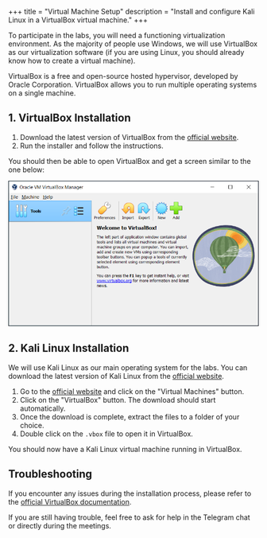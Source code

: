 +++
title = "Virtual Machine Setup"
description = "Install and configure Kali Linux in a VirtualBox virtual machine."
+++

To participate in the labs, you will need a functioning virtualization environment. As the majority of people use Windows, we will use VirtualBox as our virtualization software (if you are using Linux, you should already know how to create a virtual machine).

VirtualBox is a free and open-source hosted hypervisor, developed by Oracle Corporation. VirtualBox allows you to run multiple operating systems on a single machine.

## 1. VirtualBox Installation

1. Download the latest version of VirtualBox from the [official website](https://www.virtualbox.org/wiki/Downloads).
2. Run the installer and follow the instructions.

You should then be able to open VirtualBox and get a screen similar to the one below:

![](virtualbox-main-empty.png)

## 2. Kali Linux Installation

We will use Kali Linux as our main operating system for the labs. You can download the latest version of Kali Linux from the [official website](https://www.kali.org/downloads/).

1. Go to the [official website](https://www.kali.org/downloads/) and click on the "Virtual Machines" button.
2. Click on the "VirtualBox" button. The download should start automatically.
3. Once the download is complete, extract the files to a folder of your choice.
4. Double click on the `.vbox` file to open it in VirtualBox.

You should now have a Kali Linux virtual machine running in VirtualBox.

## Troubleshooting

If you encounter any issues during the installation process, please refer to the [official VirtualBox documentation](https://www.virtualbox.org/wiki/Documentation).

If you are still having trouble, feel free to ask for help in the Telegram chat or directly during the meetings.
